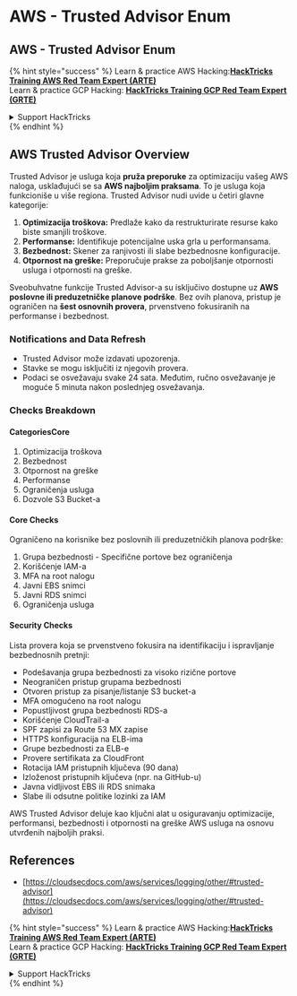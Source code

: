 # AWS - Trusted Advisor Enum

## AWS - Trusted Advisor Enum

{% hint style="success" %}
Learn & practice AWS Hacking:<img src="../../../../.gitbook/assets/image (1) (1) (1) (1).png" alt="" data-size="line">[**HackTricks Training AWS Red Team Expert (ARTE)**](https://training.hacktricks.xyz/courses/arte)<img src="../../../../.gitbook/assets/image (1) (1) (1) (1).png" alt="" data-size="line">\
Learn & practice GCP Hacking: <img src="../../../../.gitbook/assets/image (2) (1).png" alt="" data-size="line">[**HackTricks Training GCP Red Team Expert (GRTE)**<img src="../../../../.gitbook/assets/image (2) (1).png" alt="" data-size="line">](https://training.hacktricks.xyz/courses/grte)

<details>

<summary>Support HackTricks</summary>

* Check the [**subscription plans**](https://github.com/sponsors/carlospolop)!
* **Join the** 💬 [**Discord group**](https://discord.gg/hRep4RUj7f) or the [**telegram group**](https://t.me/peass) or **follow** us on **Twitter** 🐦 [**@hacktricks\_live**](https://twitter.com/hacktricks_live)**.**
* **Share hacking tricks by submitting PRs to the** [**HackTricks**](https://github.com/carlospolop/hacktricks) and [**HackTricks Cloud**](https://github.com/carlospolop/hacktricks-cloud) github repos.

</details>
{% endhint %}

## AWS Trusted Advisor Overview

Trusted Advisor je usluga koja **pruža preporuke** za optimizaciju vašeg AWS naloga, usklađujući se sa **AWS najboljim praksama**. To je usluga koja funkcioniše u više regiona. Trusted Advisor nudi uvide u četiri glavne kategorije:

1. **Optimizacija troškova:** Predlaže kako da restrukturirate resurse kako biste smanjili troškove.
2. **Performanse:** Identifikuje potencijalne uska grla u performansama.
3. **Bezbednost:** Skener za ranjivosti ili slabe bezbednosne konfiguracije.
4. **Otpornost na greške:** Preporučuje prakse za poboljšanje otpornosti usluga i otpornosti na greške.

Sveobuhvatne funkcije Trusted Advisor-a su isključivo dostupne uz **AWS poslovne ili preduzetničke planove podrške**. Bez ovih planova, pristup je ograničen na **šest osnovnih provera**, prvenstveno fokusiranih na performanse i bezbednost.

### Notifications and Data Refresh

* Trusted Advisor može izdavati upozorenja.
* Stavke se mogu isključiti iz njegovih provera.
* Podaci se osvežavaju svake 24 sata. Međutim, ručno osvežavanje je moguće 5 minuta nakon poslednjeg osvežavanja.

### **Checks Breakdown**

#### CategoriesCore

1. Optimizacija troškova
2. Bezbednost
3. Otpornost na greške
4. Performanse
5. Ograničenja usluga
6. Dozvole S3 Bucket-a

#### Core Checks

Ograničeno na korisnike bez poslovnih ili preduzetničkih planova podrške:

1. Grupa bezbednosti - Specifične portove bez ograničenja
2. Korišćenje IAM-a
3. MFA na root nalogu
4. Javni EBS snimci
5. Javni RDS snimci
6. Ograničenja usluga

#### Security Checks

Lista provera koja se prvenstveno fokusira na identifikaciju i ispravljanje bezbednosnih pretnji:

* Podešavanja grupa bezbednosti za visoko rizične portove
* Neograničen pristup grupama bezbednosti
* Otvoren pristup za pisanje/listanje S3 bucket-a
* MFA omogućeno na root nalogu
* Popustljivost grupa bezbednosti RDS-a
* Korišćenje CloudTrail-a
* SPF zapisi za Route 53 MX zapise
* HTTPS konfiguracija na ELB-ima
* Grupe bezbednosti za ELB-e
* Provere sertifikata za CloudFront
* Rotacija IAM pristupnih ključeva (90 dana)
* Izloženost pristupnih ključeva (npr. na GitHub-u)
* Javna vidljivost EBS ili RDS snimaka
* Slabe ili odsutne politike lozinki za IAM

AWS Trusted Advisor deluje kao ključni alat u osiguravanju optimizacije, performansi, bezbednosti i otpornosti na greške AWS usluga na osnovu utvrđenih najboljih praksi.

## **References**

* [https://cloudsecdocs.com/aws/services/logging/other/#trusted-advisor](https://cloudsecdocs.com/aws/services/logging/other/#trusted-advisor)

{% hint style="success" %}
Learn & practice AWS Hacking:<img src="../../../../.gitbook/assets/image (1) (1) (1) (1).png" alt="" data-size="line">[**HackTricks Training AWS Red Team Expert (ARTE)**](https://training.hacktricks.xyz/courses/arte)<img src="../../../../.gitbook/assets/image (1) (1) (1) (1).png" alt="" data-size="line">\
Learn & practice GCP Hacking: <img src="../../../../.gitbook/assets/image (2) (1).png" alt="" data-size="line">[**HackTricks Training GCP Red Team Expert (GRTE)**<img src="../../../../.gitbook/assets/image (2) (1).png" alt="" data-size="line">](https://training.hacktricks.xyz/courses/grte)

<details>

<summary>Support HackTricks</summary>

* Check the [**subscription plans**](https://github.com/sponsors/carlospolop)!
* **Join the** 💬 [**Discord group**](https://discord.gg/hRep4RUj7f) or the [**telegram group**](https://t.me/peass) or **follow** us on **Twitter** 🐦 [**@hacktricks\_live**](https://twitter.com/hacktricks_live)**.**
* **Share hacking tricks by submitting PRs to the** [**HackTricks**](https://github.com/carlospolop/hacktricks) and [**HackTricks Cloud**](https://github.com/carlospolop/hacktricks-cloud) github repos.

</details>
{% endhint %}
